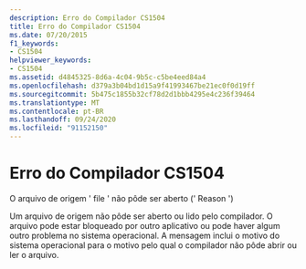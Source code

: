 ```yaml
---
description: Erro do Compilador CS1504
title: Erro do Compilador CS1504
ms.date: 07/20/2015
f1_keywords:
- CS1504
helpviewer_keywords:
- CS1504
ms.assetid: d4845325-8d6a-4c04-9b5c-c5be4eed84a4
ms.openlocfilehash: d379a3b04bd1d15a9f41993467be21ec0f0d19ff
ms.sourcegitcommit: 5b475c1855b32cf78d2d1bbb4295e4c236f39464
ms.translationtype: MT
ms.contentlocale: pt-BR
ms.lasthandoff: 09/24/2020
ms.locfileid: "91152150"
---
```

# <a name="compiler-error-cs1504"></a>Erro do Compilador CS1504

O arquivo de origem ' file ' não pôde ser aberto (' Reason ')  
  
 Um arquivo de origem não pôde ser aberto ou lido pelo compilador. O arquivo pode estar bloqueado por outro aplicativo ou pode haver algum outro problema no sistema operacional. A mensagem inclui o motivo do sistema operacional para o motivo pelo qual o compilador não pôde abrir ou ler o arquivo.
